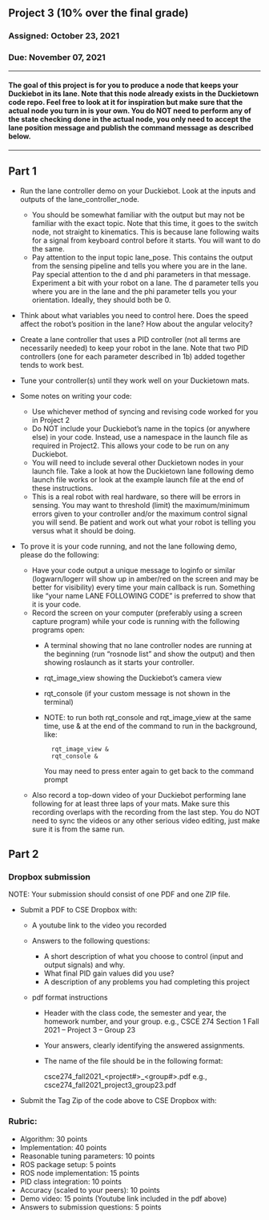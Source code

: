 ## Project 3 (10% over the final grade) 

### Assigned: October 23, 2021
### Due: November 07, 2021

--------

#### The goal of this project is for you to produce a node that keeps your Duckiebot in its lane. Note that this node already exists in the Duckietown code repo. Feel free to look at it for inspiration but make sure that the actual node you turn in is your own. You do NOT need to perform any of the state checking done in the actual node, you only need to accept the lane position message and publish the command message as described below.

--------

## Part 1

- Run the lane controller demo on your Duckiebot. Look at the inputs and outputs of the lane_controller_node. 
    - You should be somewhat familiar with the output but may not be familiar with the exact topic. Note that this time, it goes to the switch node, not straight to kinematics. This is because lane following waits for a signal from keyboard control before it starts. You will want to do the same.
    - Pay attention to the input topic lane_pose. This contains the output from the sensing pipeline and tells you where you are in the lane. Pay special attention to the d and phi parameters in that message. Experiment a bit with your robot on a lane. The d parameter tells you where you are in the lane and the phi parameter tells you your orientation. Ideally, they should both be 0.

- Think about what variables you need to control here. Does the speed affect the robot’s position in the lane? How about the angular velocity?

- Create a lane controller that uses a PID controller (not all terms are necessarily needed) to keep your robot in the lane. Note that two PID controllers (one for each parameter described in 1b) added together tends to work best.

- Tune your controller(s) until they work well on your Duckietown mats.

- Some notes on writing your code:
    - Use whichever method of syncing and revising code worked for you in Project 2
    - Do NOT include your Duckiebot’s name in the topics (or anywhere else) in your code. Instead, use a namespace in the launch file as required in Project2. This allows your code to be run on any Duckiebot.
    - You will need to include several other Duckietown nodes in your launch file. Take a look at how the Duckietown lane following demo launch file works or look at the example launch file at the end of these instructions.
    - This is a real robot with real hardware, so there will be errors in sensing. You may want to threshold (limit) the maximum/minimum errors given to your controller and/or the maximum control signal you will send. Be patient and work out what your robot is telling you versus what it should be doing.

- To prove it is your code running, and not the lane following demo, please do the following:
    - Have your code output a unique message to loginfo or similar (logwarn/logerr will show up in amber/red on the screen and may be better for visibility) every time your main callback is run. Something like “your name LANE FOLLOWING CODE” is preferred to show that it is your code.
    - Record the screen on your computer (preferably using a screen capture program) while your code is running with the following programs open:
        - A terminal showing that no lane controller nodes are running at the beginning (run “rosnode list” and show the output) and then showing roslaunch as it starts your controller.
        - rqt_image_view showing the Duckiebot’s camera view
        - rqt_console (if your custom message is not shown in the terminal)
        - NOTE: to run both rqt_console and rqt_image_view at the same time, use & at the end of the command to run in the background, like:

                rqt_image_view &
                rqt_console &
            You may need to press enter again to get back to the command prompt
    - Also record a top-down video of your Duckiebot performing lane following for at least three laps of your mats. Make sure this recording overlaps with the recording from the last step. You do NOT need to sync the videos or any other serious video editing, just make sure it is from the same run.


## Part 2

### Dropbox submission

NOTE: Your submission should consist of one PDF and one ZIP file.

- Submit a PDF to CSE Dropbox with:

    * A youtube link to the video you recorded

    * Answers to the following questions:
        - A short description of what you choose to control (input and output signals) and why. 
        - What final PID gain values did you use?
        - A description of any problems you had completing this project


    * pdf format instructions
        * Header with the class code, the semester and year, the homework number, and your group.
          e.g., CSCE 274 Section 1 Fall 2021 – Project 3 – Group 23
          
        * Your answers, clearly identifying the answered assignments.

        * The name of the file should be in the following format:
        
            csce274_fall2021_<project#>_<group#>.pdf
            e.g., csce274_fall2021_project3_group23.pdf

- Submit the Tag Zip of the code above to CSE Dropbox with:


### Rubric:
- Algorithm: 30 points
- Implementation: 40 points
- Reasonable tuning parameters: 10 points
- ROS package setup: 5 points
- ROS node implementation: 15 points
- PID class integration: 10 points
- Accuracy (scaled to your peers): 10 points
- Demo video: 15 points (Youtube link included in the pdf above)
- Answers to submission questions: 5 points
